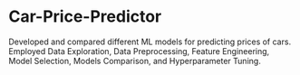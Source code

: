 # Car-Price-Predictor
Developed and compared different ML models for predicting prices of cars. Employed Data Exploration, Data Preprocessing, Feature Engineering, Model Selection, Models Comparison, and Hyperparameter Tuning.
